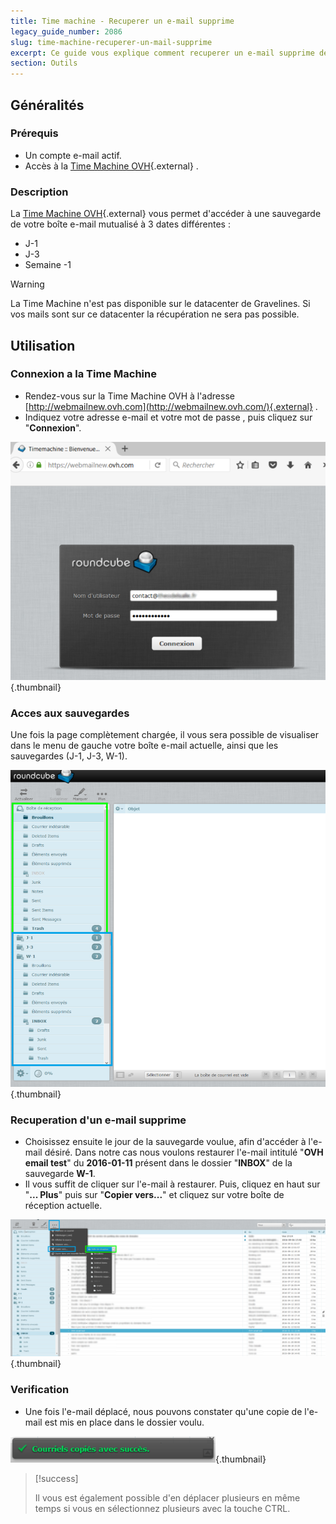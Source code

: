 ```yaml
---
title: Time machine - Recuperer un e-mail supprime
legacy_guide_number: 2086
slug: time-machine-recuperer-un-mail-supprime
excerpt: Ce guide vous explique comment recuperer un e-mail supprime depuis maximum 1 semaine a l’aide de la Time Machine OVH.
section: Outils
---
```



## Généralités

### Prérequis

- Un compte e-mail actif.
- Accès à la [Time Machine OVH](http://webmailnew.ovh.com/){.external} .


### Description

La [Time Machine OVH](http://webmailnew.ovh.com/){.external} vous permet d'accéder à une sauvegarde de votre boîte e-mail mutualisé à 3 dates différentes :

- J-1
- J-3
- Semaine -1

> [!warning]
>
> La Time Machine n'est pas disponible sur le datacenter de Gravelines. Si vos mails sont sur ce datacenter la récupération ne sera pas possible.
> 


## Utilisation

### Connexion a la Time Machine
- Rendez-vous sur la Time Machine OVH à l'adresse [http://webmailnew.ovh.com](http://webmailnew.ovh.com/){.external} .
- Indiquez votre adresse e-mail et votre mot de passe , puis cliquez sur "**Connexion**".


![hosting](images/Connexion.png){.thumbnail}


### Acces aux sauvegardes
Une fois la page complètement chargée, il vous sera possible de visualiser dans le menu de gauche votre boîte e-mail actuelle, ainsi que les sauvegardes (J-1, J-3, W-1).


![hosting](images/VueGlobale.png){.thumbnail}


### Recuperation d'un e-mail supprime
- Choisissez ensuite le jour de la sauvegarde voulue, afin d'accéder à l'e-mail désiré. Dans notre cas nous voulons restaurer l'e-mail intitulé "**OVH email test**" du **2016-01-11** présent dans le dossier "**INBOX**" de la sauvegarde **W-1**.
- Il vous suffit de cliquer sur l'e-mail à restaurer. Puis, cliquez en haut sur "**... Plus**" puis sur "**Copier vers...**" et cliquez sur votre boîte de réception actuelle.


![hosting](images/Copie.png){.thumbnail}


### Verification
- Une fois l'e-mail déplacé, nous pouvons constater qu'une copie de l'e-mail est mis en place dans le dossier voulu.


![hosting](images/Succes.png){.thumbnail}



> [!success]
>
> Il vous est également possible d'en déplacer plusieurs en même temps si
> vous en sélectionnez plusieurs avec la touche CTRL.
> 